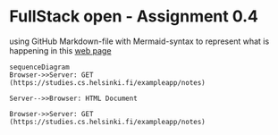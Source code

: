 # FullStack open - Assignment 0.4

using GitHub Markdown-file with Mermaid-syntax to represent what is happening in this [web page](https://studies.cs.helsinki.fi/exampleapp/notes)

```mermaid 
sequenceDiagram
Browser->>Server: GET (https://studies.cs.helsinki.fi/exampleapp/notes)

Server-->>Browser: HTML Document

Browser->>Server: GET (https://studies.cs.helsinki.fi/exampleapp/notes)


```